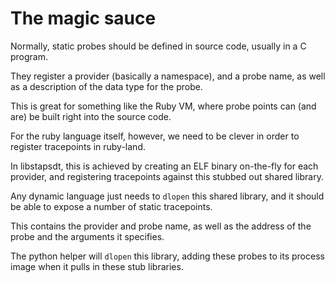 # The magic sauce

Normally, static probes should be defined in source code, usually in a C program.

They register a provider (basically a namespace), and a probe name, as well as a description of the data type
for the probe.

This is great for something like the Ruby VM, where probe points can (and are) be built right into the source code.

For the ruby language itself, however, we need to be clever in order to register tracepoints in ruby-land.

In libstapsdt, this is achieved by creating an ELF binary on-the-fly for each provider, and registering tracepoints against this stubbed out shared library.

Any dynamic language just needs to `dlopen` this shared library, and it should be able to expose a number of static tracepoints.

This contains the provider and probe name, as well as the address of the probe and the arguments it specifies.

The python helper will `dlopen` this library, adding these probes to its process image when it pulls in these stub libraries.
